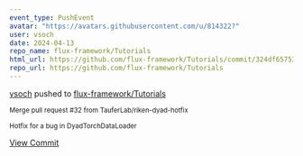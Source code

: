```yaml
---
event_type: PushEvent
avatar: "https://avatars.githubusercontent.com/u/814322?"
user: vsoch
date: 2024-04-13
repo_name: flux-framework/Tutorials
html_url: https://github.com/flux-framework/Tutorials/commit/324df65753d5526f3d2ea07de45f84a745e7b524
repo_url: https://github.com/flux-framework/Tutorials
---
```


<a href='https://github.com/vsoch' target='_blank'>vsoch</a> pushed to <a href='https://github.com/flux-framework/Tutorials' target='_blank'>flux-framework/Tutorials</a>

<small>Merge pull request #32 from TauferLab/riken-dyad-hotfix

Hotfix for a bug in DyadTorchDataLoader</small>

<a href='https://github.com/flux-framework/Tutorials/commit/324df65753d5526f3d2ea07de45f84a745e7b524' target='_blank'>View Commit</a>